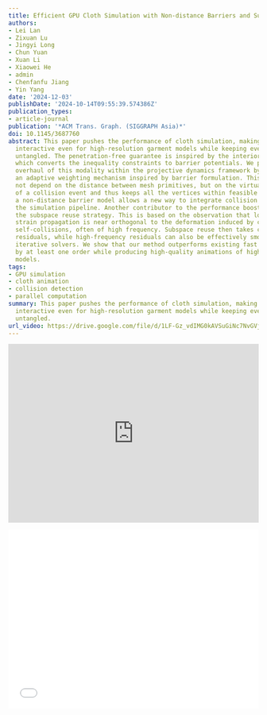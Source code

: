 ```yaml
---
title: Efficient GPU Cloth Simulation with Non-distance Barriers and Subspace Reuse
authors:
- Lei Lan
- Zixuan Lu
- Jingyi Long
- Chun Yuan
- Xuan Li
- Xiaowei He
- admin
- Chenfanfu Jiang
- Yin Yang
date: '2024-12-03'
publishDate: '2024-10-14T09:55:39.574386Z'
publication_types:
- article-journal
publication: '*ACM Trans. Graph. (SIGGRAPH Asia)*'
doi: 10.1145/3687760
abstract: This paper pushes the performance of cloth simulation, making the simulation
  interactive even for high-resolution garment models while keeping every triangle
  untangled. The penetration-free guarantee is inspired by the interior point method,
  which converts the inequality constraints to barrier potentials. We propose a major
  overhaul of this modality within the projective dynamics framework by leveraging
  an adaptive weighting mechanism inspired by barrier formulation. This approach does
  not depend on the distance between mesh primitives, but on the virtual life span
  of a collision event and thus keeps all the vertices within feasible region. Such
  a non-distance barrier model allows a new way to integrate collision resolution into
  the simulation pipeline. Another contributor to the performance boost comes from
  the subspace reuse strategy. This is based on the observation that low-frequency
  strain propagation is near orthogonal to the deformation induced by collisions or
  self-collisions, often of high frequency. Subspace reuse then takes care of low-frequency
  residuals, while high-frequency residuals can also be effectively smoothed by GPU-based
  iterative solvers. We show that our method outperforms existing fast cloth simulators
  by at least one order while producing high-quality animations of high-resolution
  models.
tags:
- GPU simulation
- cloth animation
- collision detection
- parallel computation
summary: This paper pushes the performance of cloth simulation, making the simulation
  interactive even for high-resolution garment models while keeping every triangle
  untangled.
url_video: https://drive.google.com/file/d/1LF-Gz_vdIMG0kAVSuGiNc7NvGVjJtH9u/view?usp=sharing
---
```

<p align="center">
<iframe width="100%" height="360" src="https://www.youtube.com/embed/2ccqBMkSriA?si=gbCPraHMRBlbRIyz" title="YouTube video player" frameborder="0" allow="accelerometer; clipboard-write; encrypted-media; gyroscope; picture-in-picture; web-share" referrerpolicy="strict-origin-when-cross-origin" allowfullscreen></iframe>
</p>
<p align="center">
<iframe width="100%" height="360" src="//player.bilibili.com/player.html?isOutside=true&aid=113309592323479&bvid=BV1upmnYvEqS&cid=26297630748&p=1" scrolling="no" border="0" frameborder="no" framespacing="0" allowfullscreen="true"></iframe>
</p>
